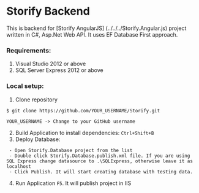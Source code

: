 # Storify Backend
This is backend for [Storify AngularJS] (../../../Storify.Angular.js) project written in C#, Asp.Net Web API. It uses EF Database First approach.

### Requirements:
1. Visual Studio 2012 or above
2. SQL Server Express 2012 or above 

### Local setup:
1. Clone repository 
```
$ git clone https://github.com/YOUR_USERNAME/Storify.git

YOUR_USERNAME -> Change to your GitHub username
```
2. Build Application to install dependencies:  `Ctrl+Shift+B`
3. Deploy Database: 
```
 - Open Storify.Database project from the list
 - Double click Storify.Database.publish.xml file. If you are using SQL Express change datasource to .\SQLExpress, otherwise leave it as localhost
 - Click Publish. It will start creating database with testing data.
```
4. Run Application `F5`. It will publish project in IIS


